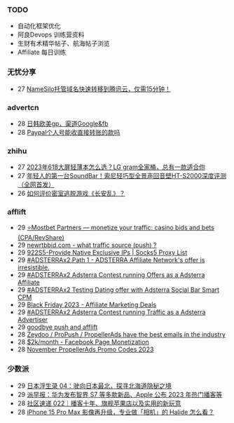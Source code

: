 ### TODO
-  自动化框架优化
-  阿良Devops 训练营资料
-  生财有术精华帖子、航海帖子浏览
-  Affiliate 每日训练

### 无忧分享
<!-- ruyo:START -->
-  27 [NameSilo托管域名快速转移到腾讯云，仅需15分钟！](https://51.ruyo.net/18548.html)<!-- ruyo:END -->

### advertcn
<!-- advertcn:START -->
-  28 [日韩欧美gp，渠道Google&amp;fb](https://www.advertcn.com/forum.php?mod=viewthread&tid=113103)
-  28 [Paypal个人号能收直接转账的款吗](https://www.advertcn.com/forum.php?mod=viewthread&tid=113102)<!-- advertcn:END -->

### zhihu
<!-- zhihu:START -->
-  27 [2023年618大屏轻薄本怎么选？LG gram全家桶，总有一款适合你](http://zhuanlan.zhihu.com/p/632641888?utm_campaign=rss&utm_medium=rss&utm_source=rss&utm_content=title)
-  27 [年轻人的第一台SoundBar！索尼轻巧型全景声回音壁HT-S2000深度评测（全网首发）](http://zhuanlan.zhihu.com/p/630990296?utm_campaign=rss&utm_medium=rss&utm_source=rss&utm_content=title)
-  26 [如何评价密室逃脱游戏《长安乱》？](http://www.zhihu.com/question/563950552/answer/3045961312?utm_campaign=rss&utm_medium=rss&utm_source=rss&utm_content=title)<!-- zhihu:END -->

### afflift
<!-- afflift:START -->
-  29 [⭐️Mostbet Partners — monetize your traffic: casino bids and bets &lpar;CPA/RevShare&rpar;](https://afflift.com/f/threads/%E2%AD%90%EF%B8%8Fmostbet-partners-%E2%80%94-monetize-your-traffic-casino-bids-and-bets-cpa-revshare.7373/)
-  29 [newrtbbid.com - what traffic source &lpar;push&rpar; ?](https://afflift.com/f/threads/newrtbbid-com-what-traffic-source-push.12104/)
-  29 [922S5-Provide Native Exclusive IPs | Socks5 Proxy List](https://afflift.com/f/threads/922s5-provide-native-exclusive-ips-socks5-proxy-list.12117/)
-  29 [#ADSTERRAx2 Path 1 - ADSTERRA Affiliate Network&#39;s offer is irresistible.](https://afflift.com/f/threads/adsterrax2-path-1-adsterra-affiliate-networks-offer-is-irresistible.11985/)
-  29 [#ADSTERRAx2 Adsterra Contest running Offers as a Adsterra Affiliate](https://afflift.com/f/threads/adsterrax2-adsterra-contest-running-offers-as-a-adsterra-affiliate.12136/)
-  29 [#ADSTERRAx2 Testing Dating offer with Adsterra Social Bar Smart CPM](https://afflift.com/f/threads/adsterrax2-testing-dating-offer-with-adsterra-social-bar-smart-cpm.12092/)
-  29 [Black Friday 2023 - Affiliate Marketing Deals](https://afflift.com/f/threads/black-friday-2023-affiliate-marketing-deals.12085/)
-  29 [#ADSTERRAx2 Adsterra Contest running Traffic as a Adsterra Advertiser](https://afflift.com/f/threads/adsterrax2-adsterra-contest-running-traffic-as-a-adsterra-advertiser.12135/)
-  29 [goodbye push and afflift](https://afflift.com/f/threads/goodbye-push-and-afflift.12134/)
-  28 [Zeydoo / ProPush / PropellerAds have the best emails in the industry](https://afflift.com/f/threads/zeydoo-propush-propellerads-have-the-best-emails-in-the-industry.12131/)
-  28 [$2k/month - Facebook Page Monetization](https://afflift.com/f/threads/2k-month-facebook-page-monetization.10637/)
-  28 [November PropellerAds Promo Codes 2023](https://afflift.com/f/threads/november-propellerads-promo-codes-2023.11924/)<!-- afflift:END -->

### 少数派
<!-- sspai:START -->
-  29 [日本浮生录 04：驶向日本最北，探寻北海道隐秘之境](https://sspai.com/post/84060)
-  29 [派早报：华为发布智界 S7 等多款新品、Apple 公布 2023 年热门播客等](https://sspai.com/post/84706)
-  28 [社区速递 022｜播客十年、旗舰苹果店以及实用的新玩意](https://sspai.com/post/84689)
-  28 [iPhone 15 Pro Max 影像再升级，专业做「相机」的 Halide 怎么看？](https://sspai.com/post/84632)<!-- sspai:END -->
